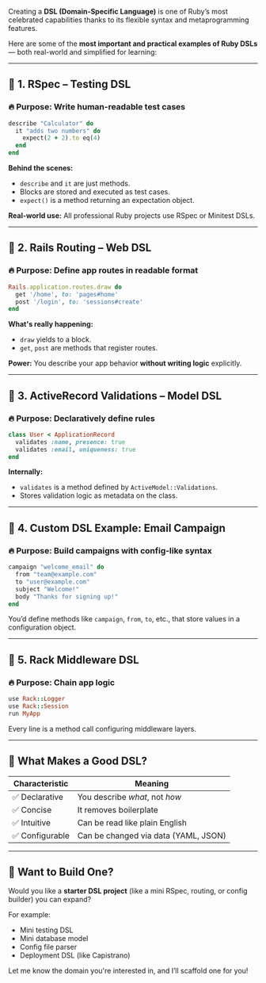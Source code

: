 Creating a **DSL (Domain-Specific Language)** is one of Ruby’s most celebrated capabilities thanks to its flexible syntax and metaprogramming features.

Here are some of the **most important and practical examples of Ruby DSLs** — both real-world and simplified for learning:

---

## 📌 1. **RSpec** – Testing DSL

### 🔥 Purpose: Write human-readable test cases

```ruby
describe "Calculator" do
  it "adds two numbers" do
    expect(2 + 2).to eq(4)
  end
end
```

**Behind the scenes:**

* `describe` and `it` are just methods.
* Blocks are stored and executed as test cases.
* `expect()` is a method returning an expectation object.

**Real-world use:** All professional Ruby projects use RSpec or Minitest DSLs.

---

## 📌 2. **Rails Routing** – Web DSL

### 🔥 Purpose: Define app routes in readable format

```ruby
Rails.application.routes.draw do
  get '/home', to: 'pages#home'
  post '/login', to: 'sessions#create'
end
```

**What's really happening:**

* `draw` yields to a block.
* `get`, `post` are methods that register routes.

**Power:** You describe your app behavior **without writing logic** explicitly.

---

## 📌 3. **ActiveRecord Validations** – Model DSL

### 🔥 Purpose: Declaratively define rules

```ruby
class User < ApplicationRecord
  validates :name, presence: true
  validates :email, uniqueness: true
end
```

**Internally:**

* `validates` is a method defined by `ActiveModel::Validations`.
* Stores validation logic as metadata on the class.

---

## 📌 4. **Custom DSL Example: Email Campaign**

### 🔥 Purpose: Build campaigns with config-like syntax

```ruby
campaign "welcome_email" do
  from "team@example.com"
  to "user@example.com"
  subject "Welcome!"
  body "Thanks for signing up!"
end
```

You’d define methods like `campaign`, `from`, `to`, etc., that store values in a configuration object.

---

## 📌 5. **Rack Middleware DSL**

### 🔥 Purpose: Chain app logic

```ruby
use Rack::Logger
use Rack::Session
run MyApp
```

Every line is a method call configuring middleware layers.

---

## 🧠 What Makes a Good DSL?

| Characteristic | Meaning                              |
| -------------- | ------------------------------------ |
| ✅ Declarative  | You describe *what*, not *how*       |
| ✅ Concise      | It removes boilerplate               |
| ✅ Intuitive    | Can be read like plain English       |
| ✅ Configurable | Can be changed via data (YAML, JSON) |

---

## 🧪 Want to Build One?

Would you like a **starter DSL project** (like a mini RSpec, routing, or config builder) you can expand?

For example:

* Mini testing DSL
* Mini database model
* Config file parser
* Deployment DSL (like Capistrano)

Let me know the domain you're interested in, and I’ll scaffold one for you!
